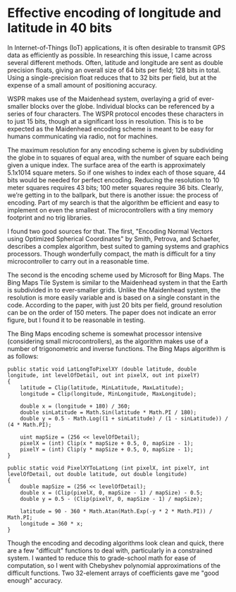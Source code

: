 # Effective encoding of longitude and latitude in 40 bits

In Internet-of-Things (IoT) applications, it is often desirable to transmit GPS data as efficiently as possible. In
researching this issue, I came across several different methods. Often, latitude and longitude are sent as double 
precision floats, giving an overall size of 64 bits per field; 128 bits in total. Using a single-precision float
reduces that to 32 bits per field, but at the expense of a small amount of positioning accuracy.

WSPR makes use of the Maidenhead system, overlaying a grid of ever-smaller blocks over the globe. Individual
blocks can be referenced by a series of four characters. The WSPR protocol encodes these characters in to just
15 bits, though at a significant loss in resolution. This is to be expected as the Maidenhead encoding scheme is
meant to be easy for humans communicating via radio, not for machines.

The maximum resolution for any encoding scheme is given by subdividing the globe in to squares of equal area, with 
the number of square each being given a unique index. The surface area of the earth is approximately 5.1x1014 square 
meters. So if one wishes to index each of those square, 44 bits would be needed for perfect encoding. Reducing the
resolution to 10 meter squares requires 43 bits; 100 meter squares require 36 bits. Clearly, we’re getting in to the 
ballpark, but there is another issue: the process of encoding. Part of my search is that the algorithm be efficient
and easy to implement on even the smallest of microcontrollers with a tiny memory footprint and no trig libraries.

I found two good sources for that. The first, "Encoding Normal Vectors using Optimized Spherical Coordinates" by 
Smith, Petrova, and Schaefer, describes a complex algorithm, best suited to gaming systems and graphics processors. 
Though wonderfully compact, the math is difficult for a tiny microcontroller to carry out in a reasonable time.

The second is the encoding scheme used by Microsoft for Bing Maps. The Bing Maps Tile System is similar to the
Maidenhead system in that the Earth is subdivided in to ever-smaller grids. Unlike the Maidenhead system, the
resolution is more easily variable and is based on a single constant in the code. According to the paper, with just 20
bits per field, ground resolution can be on the order of 150 meters. The paper does not indicate an error figure, but I
found it to be reasonable in testing.

The Bing Maps encoding scheme is somewhat processor intensive (considering small microcontrollers), as the
algorithm makes use of a number of trigonometric and inverse functions. The Bing Maps algorithm is as follows:

````
public static void LatLongToPixelXY (double latitude, double longitude, int levelOfDetail, out int pixelX, out int pixelY)  
{  
    latitude = Clip(latitude, MinLatitude, MaxLatitude);  
    longitude = Clip(longitude, MinLongitude, MaxLongitude);  

    double x = (longitude + 180) / 360;   
    double sinLatitude = Math.Sin(latitude * Math.PI / 180);  
    double y = 0.5 - Math.Log((1 + sinLatitude) / (1 - sinLatitude)) / (4 * Math.PI);  
  
    uint mapSize = (256 << levelOfDetail);  
    pixelX = (int) Clip(x * mapSize + 0.5, 0, mapSize - 1);  
    pixelY = (int) Clip(y * mapSize + 0.5, 0, mapSize - 1);  
}

public static void PixelXYToLatLong (int pixelX, int pixelY, int levelOfDetail, out double latitude, out double longitude)  
{  
    double mapSize = (256 << levelOfDetail);  
    double x = (Clip(pixelX, 0, mapSize - 1) / mapSize) - 0.5;  
    double y = 0.5 - (Clip(pixelY, 0, mapSize - 1) / mapSize);  
  
    latitude = 90 - 360 * Math.Atan(Math.Exp(-y * 2 * Math.PI)) / Math.PI;  
    longitude = 360 * x;  
}
````

Though the encoding and decoding algorithms look clean and quick, there are a few "difficult" functions to deal with,
particularly in a constrained system.  I wanted to reduce this to grade-school math for ease of computation, so I went
with Chebyshev polynomial approximations of the difficult functions.  Two 32-element arrays of coefficients gave me
"good enough" accuracy.

